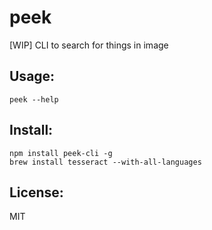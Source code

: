 peek
===
[WIP] CLI to search for things in image

Usage:
------
```
peek --help
```

Install:
--------
```
npm install peek-cli -g
brew install tesseract --with-all-languages
```

License:
--------
MIT

